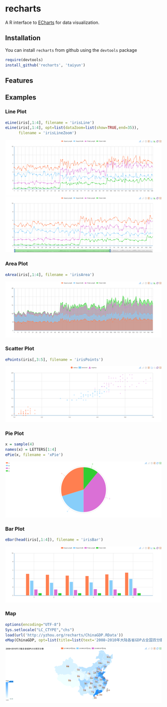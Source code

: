 recharts
========

A R interface to [ECharts](https://github.com/ecomfe/echarts) for data visualization.


## Installation
You can install `recharts` from github using the `devtools` package

```r
require(devtools)
install_github('recharts', 'taiyun')
```
## Features


## Examples


### Line Plot
```r
eLine(iris[,1:4], filename = 'irisLine')
eLine(iris[,1:4], opt=list(dataZoom=list(show=TRUE,end=35)), 
      filename = 'irisLineZoom')
```
![Area Plot](screenshots/irisLine.png)
![Area Plot](screenshots/irisLineZoom.png)

### Area Plot
```r
eArea(iris[,1:4], filename = 'irisArea')
```
![Area Plot](screenshots/irisArea.png)

### Scatter Plot
```r
ePoints(iris[,3:5], filename = 'irisPoints')
```
![Scatter Plot](screenshots/irisPoints.png)


### Pie Plot
```r
x = sample(4)
names(x) = LETTERS[1:4]
ePie(x, filename = 'xPie')
```
![Pie Plot](screenshots/xPie.png)

### Bar Plot
```r
eBar(head(iris[,1:4]), filename = 'irisBar')
```
![Bar Plot](screenshots/irisBar.png)


### Map
```r
options(encoding="UTF-8")
Sys.setlocale("LC_CTYPE","chs")
load(url('http://yzhou.org/recharts/ChinaGDP.RData'))
eMap(ChinaGDP, opt=list(title=list(text='2008~2010年大陆各省GDP占全国百分数')), filename = 'ChinaGDP')
```
![Map](screenshots/irisChinaMap.png)
